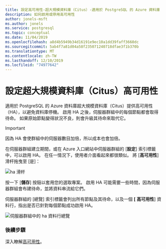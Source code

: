 ```yaml
---
title: 設定高可用性-超大規模資料庫（Citus）-適用於 PostgreSQL 的 Azure 資料庫
description: 如何啟用或停用高可用性
author: jonels-msft
ms.author: jonels
ms.service: postgresql
ms.topic: conceptual
ms.date: 11/04/2019
ms.openlocfilehash: a8d4b5949b34d16191e9ec10a1dd39faff3660dc
ms.sourcegitcommit: 5ab4f7a81d04a58f235071240718dfae3f1b370b
ms.translationtype: MT
ms.contentlocale: zh-TW
ms.lasthandoff: 12/10/2019
ms.locfileid: "74977642"
---
```

# <a name="configure-hyperscale-citus-high-availability"></a>設定超大規模資料庫（Citus）高可用性

適用於 PostgreSQL 的 Azure 資料庫超大規模資料庫（Citus）提供高可用性（HA），以避免資料庫停機。 啟用 HA 之後，伺服器群組中的每個節點都會取得待命。 如果原始節點變得狀況不良，則會升級其待命來取代它。

> [!IMPORTANT]
> 因為 HA 會使群組中的伺服器數目加倍，所以成本也會加倍。

在伺服器群組建立期間，或在 Azure 入口網站中伺服器群組的 [**設定**] 索引標籤中，可以啟用 HA。 在任一情況下，使用者介面看起來都很類似。 將 [**高可用性**] 滑杆拖曳至 [是]：

![ha 滑杆](./media/howto-hyperscale-high-availability/01-ha-slider.png)

按一下 [**儲存**] 按鈕以套用您的選取專案。 啟用 HA 可能需要一些時間，因為伺服器群組會布建待命，並將資料串流給它們。

伺服器群組的 [總覽] 索引標籤會列出所有節點及其待命，以及一個 **[** **高可用性**] 資料行，指出是否已針對每個節點成功啟用 HA。

![伺服器群組中的 ha 資料行總覽](./media/howto-hyperscale-high-availability/02-ha-column.png)

### <a name="next-steps"></a>後續步驟

深入瞭解[高可用性](concepts-hyperscale-high-availability.md)。

